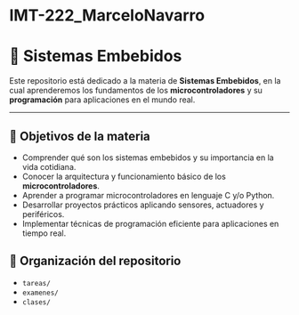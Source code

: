 # IMT-222_MarceloNavarro
# 📘 Sistemas Embebidos

Este repositorio está dedicado a la materia de **Sistemas Embebidos**, en la cual aprenderemos los fundamentos de los **microcontroladores** y su **programación** para aplicaciones en el mundo real.

---

## 🎯 Objetivos de la materia

- Comprender qué son los sistemas embebidos y su importancia en la vida cotidiana.  
- Conocer la arquitectura y funcionamiento básico de los **microcontroladores**.  
- Aprender a programar microcontroladores en lenguaje C y/o Python.  
- Desarrollar proyectos prácticos aplicando sensores, actuadores y periféricos.  
- Implementar técnicas de programación eficiente para aplicaciones en tiempo real.  


## 📂 Organización del repositorio

- `tareas/` 
- `examenes/`  
- `clases/` 


